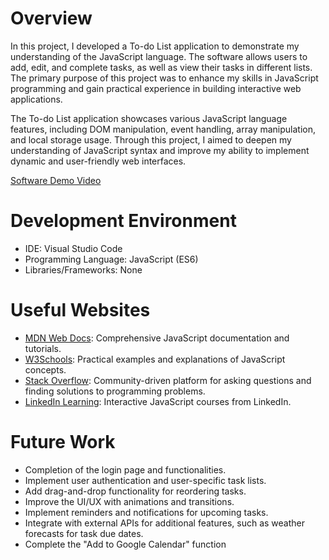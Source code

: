 # Overview

In this project, I developed a To-do List application to demonstrate my understanding of the JavaScript language. The software allows users to add, edit, and complete tasks, as well as view their tasks in different lists. The primary purpose of this project was to enhance my skills in JavaScript programming and gain practical experience in building interactive web applications.

The To-do List application showcases various JavaScript language features, including DOM manipulation, event handling, array manipulation, and local storage usage. Through this project, I aimed to deepen my understanding of JavaScript syntax and improve my ability to implement dynamic and user-friendly web interfaces.

[Software Demo Video](http://youtube.link.goes.here)

# Development Environment

- IDE: Visual Studio Code
- Programming Language: JavaScript (ES6)
- Libraries/Frameworks: None

# Useful Websites

- [MDN Web Docs](https://developer.mozilla.org/en-US/docs/Web/JavaScript): Comprehensive JavaScript documentation and tutorials.
- [W3Schools](https://www.w3schools.com/js/): Practical examples and explanations of JavaScript concepts.
- [Stack Overflow](https://stackoverflow.com/): Community-driven platform for asking questions and finding solutions to programming problems.
- [LinkedIn Learning](https://www.linkedin.com/learning/hands-on-introduction-javascript?u=2153100): Interactive JavaScript courses from LinkedIn.

# Future Work

- Completion of the login page and functionalities.
- Implement user authentication and user-specific task lists.
- Add drag-and-drop functionality for reordering tasks.
- Improve the UI/UX with animations and transitions.
- Implement reminders and notifications for upcoming tasks.
- Integrate with external APIs for additional features, such as weather forecasts for task due dates.
- Complete the "Add to Google Calendar" function
